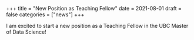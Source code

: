+++
title = "New Position as Teaching Fellow"
date = 2021-08-01
draft = false
categories = ["news"]
+++

I am excited to start a new position as a Teaching Fellow in the UBC Master of Data Science!
